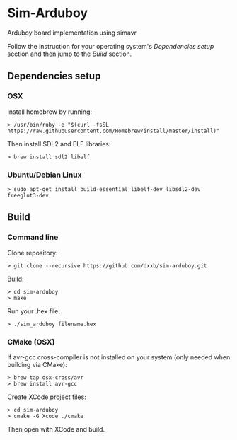 # Sim-Arduboy
Arduboy board implementation using simavr

Follow the instruction for your operating system's _Dependencies setup_ section and then jump to the _Build_ section.

## Dependencies setup

### OSX

Install homebrew by running:

``` ShellSession
> /usr/bin/ruby -e "$(curl -fsSL https://raw.githubusercontent.com/Homebrew/install/master/install)"
```

Then install SDL2 and ELF libraries:

``` ShellSession
> brew install sdl2 libelf
```

### Ubuntu/Debian Linux

``` ShellSession
> sudo apt-get install build-essential libelf-dev libsdl2-dev freeglut3-dev
```

## Build

### Command line

Clone repository:

``` ShellSession
> git clone --recursive https://github.com/dxxb/sim-arduboy.git
```

Build:

``` ShellSession
> cd sim-arduboy
> make
```

Run your .hex file:

``` ShellSession
> ./sim_arduboy filename.hex
```

### CMake (OSX)

If avr-gcc cross-compiler is not installed on your system (only needed when building via CMake):

``` ShellSession
> brew tap osx-cross/avr
> brew install avr-gcc
```

Create XCode project files:

``` ShellSession
> cd sim-arduboy
> cmake -G Xcode ./cmake
```

Then open with XCode and build.